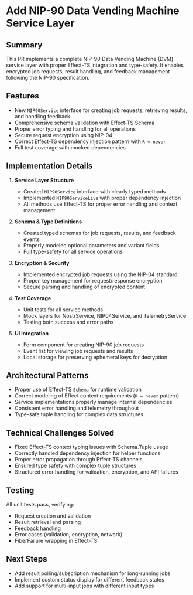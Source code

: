 # Add NIP-90 Data Vending Machine Service Layer

## Summary

This PR implements a complete NIP-90 Data Vending Machine (DVM) service layer with proper Effect-TS integration and type-safety. It enables encrypted job requests, result handling, and feedback management following the NIP-90 specification.

## Features

- New `NIP90Service` interface for creating job requests, retrieving results, and handling feedback
- Comprehensive schema validation with Effect-TS Schema
- Proper error typing and handling for all operations
- Secure request encryption using NIP-04
- Correct Effect-TS dependency injection pattern with `R = never`
- Full test coverage with mocked dependencies

## Implementation Details

1. **Service Layer Structure**

   - Created `NIP90Service` interface with clearly typed methods
   - Implemented `NIP90ServiceLive` with proper dependency injection
   - All methods use Effect-TS for proper error handling and context management

2. **Schema & Type Definitions**

   - Created typed schemas for job requests, results, and feedback events
   - Properly modeled optional parameters and variant fields
   - Full type-safety for all service operations

3. **Encryption & Security**

   - Implemented encrypted job requests using the NIP-04 standard
   - Proper key management for request/response encryption
   - Secure parsing and handling of encrypted content

4. **Test Coverage**

   - Unit tests for all service methods
   - Mock layers for NostrService, NIP04Service, and TelemetryService
   - Testing both success and error paths

5. **UI Integration**
   - Form component for creating NIP-90 job requests
   - Event list for viewing job requests and results
   - Local storage for preserving ephemeral keys for decryption

## Architectural Patterns

- Proper use of Effect-TS `Schema` for runtime validation
- Correct modeling of Effect context requirements (`R = never` pattern)
- Service implementations properly manage internal dependencies
- Consistent error handling and telemetry throughout
- Type-safe tuple handling for complex data structures

## Technical Challenges Solved

- Fixed Effect-TS context typing issues with Schema.Tuple usage
- Correctly handled dependency injection for helper functions
- Proper error propagation through Effect-TS channels
- Ensured type safety with complex tuple structures
- Structured error handling for validation, encryption, and API failures

## Testing

All unit tests pass, verifying:

- Request creation and validation
- Result retrieval and parsing
- Feedback handling
- Error cases (validation, encryption, network)
- FiberFailure wrapping in Effect-TS

## Next Steps

- Add result polling/subscription mechanism for long-running jobs
- Implement custom status display for different feedback states
- Add support for multi-input jobs with different input types
